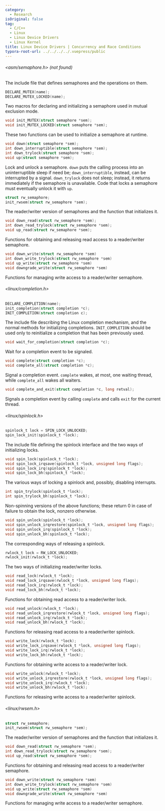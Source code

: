 ```yaml
---
category:
  - Research
isOriginal: false
tag:
  - C/C++
  - Linux
  - Linux Device Drivers
  - Linux Kernel
title: Linux Device Drivers | Concurrency and Race Conditions
typora-root-url: ../../../../.vuepress/public
---
```


###### <asm/semaphore.h> (not found)

The include file that defines semaphores and the operations on them.

```c
DECLARE_MUTEX(name);
DECLARE_MUTEX_LOCKED(name);
```

Two macros for declaring and initializing a semaphore used in mutual exclusion mode.

```c
void init_MUTEX(struct semaphore *sem);
void init_MUTEX_LOCKED(struct semaphore *sem);
```

These two functions can be used to initialize a semaphore at runtime.

```c
void down(struct semaphore *sem);
int down_interruptible(struct semaphore *sem);
int down_trylock(struct semaphore *sem);
void up(struct semaphore *sem);
```

Lock and unlock a semaphore. `down` puts the calling process into an uninterruptible sleep if need be; `down_interruptible`, instead, can be interrupted by a signal. `down_trylock` does not sleep; instead, it returns immediately if the semaphore is unavailable. Code that locks a semaphore must eventually unlock it with `up`.

```c
struct rw_semaphore;
init_rwsem(struct rw_semaphore *sem);
```

The reader/writer version of semaphores and the function that initializes it.

```c
void down_read(struct rw_semaphore *sem);
int down_read_trylock(struct rw_semaphore *sem);
void up_read(struct rw_semaphore *sem);
```

Functions for obtaining and releasing read access to a reader/writer semaphore.

```c
void down_write(struct rw_semaphore *sem)
int down_write_trylock(struct rw_semaphore *sem)
void up_write(struct rw_semaphore *sem)
void downgrade_write(struct rw_semaphore *sem)
```

Functions for managing write access to a reader/writer semaphore.

###### <linux/completion.h>

```c
DECLARE_COMPLETION(name);
init_completion(struct completion *c);
INIT_COMPLETION(struct completion c);
```

The include file describing the Linux completion mechanism, and the normal methods for initializing completions. `INIT_COMPLETION` should be used only to reinitialize a completion that has been previously used.

```c
void wait_for_completion(struct completion *c);
```

Wait for a completion event to be signaled.

```c
void complete(struct completion *c);
void complete_all(struct completion *c);
```

Signal a completion event. `complete` wakes, at most, one waiting thread, while `complete_all` wakes all waiters.

```c
void complete_and_exit(struct completion *c, long retval);
```

Signals a completion event by calling `complete` and calls `exit` for the current thread.

###### <linux/spinlock.h>

```c
spinlock_t lock = SPIN_LOCK_UNLOCKED;
spin_lock_init(spinlock_t *lock);
```

The include file defining the spinlock interface and the two ways of initializing locks.

```c
void spin_lock(spinlock_t *lock);
void spin_lock_irqsave(spinlock_t *lock, unsigned long flags);
void spin_lock_irq(spinlock_t *lock);
void spin_lock_bh(spinlock_t *lock);
```

The various ways of locking a spinlock and, possibly, disabling interrupts.

```c
int spin_trylock(spinlock_t *lock);
int spin_trylock_bh(spinlock_t *lock);
```

Non-spinning versions of the above functions; these return 0 in case of failure to obtain the lock, nonzero otherwise.

```c
void spin_unlock(spinlock_t *lock);
void spin_unlock_irqrestore(spinlock_t *lock, unsigned long flags);
void spin_unlock_irq(spinlock_t *lock);
void spin_unlock_bh(spinlock_t *lock);
```

The corresponding ways of releasing a spinlock.

```c
rwlock_t lock = RW_LOCK_UNLOCKED;
rwlock_init(rwlock_t *lock);
```

The two ways of initializing reader/writer locks.

```c
void read_lock(rwlock_t *lock);
void read_lock_irqsave(rwlock_t *lock, unsigned long flags);
void read_lock_irq(rwlock_t *lock);
void read_lock_bh(rwlock_t *lock);
```

Functions for obtaining read access to a reader/writer lock.

```c
void read_unlock(rwlock_t *lock);
void read_unlock_irqrestore(rwlock_t *lock, unsigned long flags);
void read_unlock_irq(rwlock_t *lock);
void read_unlock_bh(rwlock_t *lock);
```

Functions for releasing read access to a reader/writer spinlock.

```c
void write_lock(rwlock_t *lock);
void write_lock_irqsave(rwlock_t *lock, unsigned long flags);
void write_lock_irq(rwlock_t *lock);
void write_lock_bh(rwlock_t *lock);
```

Functions for obtaining write access to a reader/writer lock.

```c
void write_unlock(rwlock_t *lock);
void write_unlock_irqrestore(rwlock_t *lock, unsigned long flags);
void write_unlock_irq(rwlock_t *lock);
void write_unlock_bh(rwlock_t *lock);
```

Functions for releasing write access to a reader/writer spinlock.

###### <linux/rwsem.h>

```c
struct rw_semaphore;
init_rwsem(struct rw_semaphore *sem);
```

The reader/writer version of semaphores and the function that initializes it.

```c
void down_read(struct rw_semaphore *sem);
int down_read_trylock(struct rw_semaphore *sem);
void up_read(struct rw_semaphore *sem);
```

Functions for obtaining and releasing read access to a reader/writer semaphore.

```c
void down_write(struct rw_semaphore *sem)
int down_write_trylock(struct rw_semaphore *sem)
void up_write(struct rw_semaphore *sem)
void downgrade_write(struct rw_semaphore *sem)
```

Functions for managing write access to a reader/writer semaphore.
